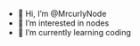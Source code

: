 - 👋 Hi, I’m @MrcurlyNode
- 👀 I’m interested in nodes
- 🌱 I’m currently learning coding
<!---
MrcurlyNode/MrcurlyNode is a ✨ special ✨ repository because its `README.md` (this file) appears on your GitHub profile.
You can click the Preview link to take a look at your changes.
--->
